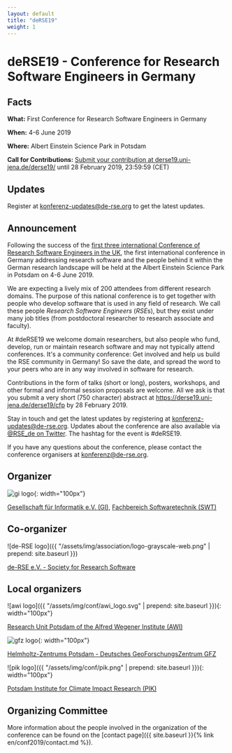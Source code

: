 ```yaml
---
layout: default
title: "deRSE19"
weight: 1
---
```


# deRSE19 - Conference for Research Software Engineers in Germany


## Facts

**What:** First Conference for Research Software Engineers in Germany

**When:** 4-6 June 2019

**Where:** Albert Einstein Science Park in Potsdam

**Call for Contributions:** [Submit your contribution at derse19.uni-jena.de/derse19/](https://derse19.uni-jena.de/derse19/) until 28 February 2019, 23:59:59 (CET)

## Updates

Register at [konferenz-updates@de-rse.org](https://ml06.ispgateway.de/mailman/listinfo/konferenz-updates_de-rse.org) to get the latest updates.

## Announcement

Following the success of the [first three international Conference of Research Software Engineers in the UK](https://rse.ac.uk/events/past-conferences/), the first international conference in Germany addressing research software and the people behind it within the German research landscape will be held at the Albert Einstein Science Park in Potsdam on 4-6 June 2019.

We are expecting a lively mix of 200 attendees from different research domains. The purpose of this national conference is to get together with people who develop software that is used in any field of research. We call these people *Research Software Engineers* (*RSE*s), but they exist under many job titles (from postdoctoral researcher to research associate and faculty).

At \#deRSE19 we welcome domain researchers, but also people who fund, develop, run or maintain research software and may not typically attend conferences. It's a community conference: Get involved and help us build the RSE community in Germany! So save the date, and spread the word to your peers who are in any way involved in software for research.

Contributions in the form of talks (short or long), posters, workshops, and other formal and informal session proposals
are welcome. All we ask is that you submit a very short (750 character) abstract at <https://derse19.uni-jena.de/derse19/cfp> by 28 February 2019.

Stay in touch and get the latest updates by registering at [konferenz-updates@de-rse.org](https://ml06.ispgateway.de/mailman/listinfo/konferenz-updates_de-rse.org). Updates about the conference are also available via [@RSE_de on Twitter](https://twitter.com/rse_de). The hashtag for the event is #deRSE19.

If you have any questions about the conference, please contact the conference organisers at [konferenz@de-rse.org](mailto:konferenz@de-rse.org).

## Organizer

![gi logo](https://gi.de/fileadmin/GI/Allgemein/Logos/GI.png){: width="100px"}

[Gesellschaft für Informatik e.V. (GI)](http://www.gi.de), [Fachbereich Softwaretechnik (SWT)](https://fb-swt.gi.de/)

## Co-organizer

![de-RSE logo]({{ "/assets/img/association/logo-grayscale-web.png" | prepend: site.baseurl }})

[de-RSE e.V. - Society for Research Software](http://de-rse.org/en/)

## Local organizers

![awi logo]({{ "/assets/img/conf/awi_logo.svg" | prepend: site.baseurl }}){: width="100px"}

[Research Unit Potsdam of the Alfred Wegener Institute (AWI)](https://www.awi.de/en/about-us/sites/potsdam/standort.html)

![gfz logo](https://www.gfz-potsdam.de/fileadmin/gfz/medien_kommunikation/Infothek/Mediathek/Bilder/GFZ/GFZ_Logo/GFZ-Logo_eng_RGB.svg){: width="100px"}

[Helmholtz-Zentrums Potsdam - Deutsches GeoForschungsZentrum GFZ](https://www.gfz-potsdam.de/)

![pik logo]({{ "/assets/img/conf/pik.png" | prepend: site.baseurl }}){: width="100px"}

[Potsdam Institute for Climate Impact Research (PIK)](https://www.pik-potsdam.de/)

## Organizing Committee

More information about the people involved in the organization of the conference can be found on the [contact page]({{ site.baseurl }}{% link en/conf2019/contact.md %}).